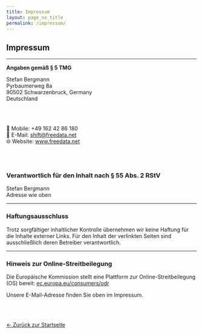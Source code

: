 ```yaml
---
title: Impressum
layout: page_no_title
permalink: /impressum/
---
```


<section class="legal">
  <h2>Impressum</h2>
  <hr/>

  <p><strong>Angaben gemäß § 5 TMG</strong></p>
  <p>
    Stefan Bergmann <br/>
    Pyrbaumerweg 8a <br/>
    90502 Schwarzenbruck, Germany <br/>
    Deutschland
  </p>

<br><br>
  <p>
    📱 Mobile: +49 162 42 86 180 <br/>
    📧 E-Mail: <a href="mailto:shift@freedata.net">shift@freedata.net</a> <br/>
    🌐 Website: <a href="https://www.freedata.net">www.freedata.net</a>
  </p>

<br><br>
  <h3>Verantwortlich für den Inhalt nach § 55 Abs. 2 RStV</h3>
  <p>
    Stefan Bergmann <br/>
    Adresse wie oben
  </p>

  <hr/>
  <h3>Haftungsausschluss</h3>
  <p>
    Trotz sorgfältiger inhaltlicher Kontrolle übernehmen wir keine Haftung für die Inhalte externer Links. 
    Für den Inhalt der verlinkten Seiten sind ausschließlich deren Betreiber verantwortlich.
  </p>

  <hr/>
  <h3>Hinweis zur Online-Streitbeilegung</h3>
  <p>
    Die Europäische Kommission stellt eine Plattform zur Online-Streitbeilegung (OS) bereit: 
    <a href="https://ec.europa.eu/consumers/odr" target="_blank">ec.europa.eu/consumers/odr</a>
  </p>
  <p>Unsere E-Mail-Adresse finden Sie oben im Impressum.</p>

  <br><br>
  <p><a href="/">← Zurück zur Startseite</a></p>
</section>
